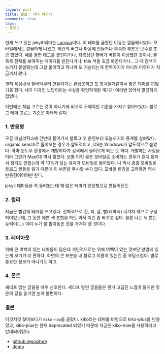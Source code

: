 ```yaml
---
layout: post
title: 블로그 테마 바꾸기
comments: true
tags:
- 블로그
---
```


현재 쓰고 있는 jekyll 테마는 [Lanyon](https://github.com/poole/lanyon)이다. 이 테마를 골랐던 이유는 깔끔해서였다. 모바일에서도 깔끔하게 나왔고. 약간의 버그나 마음에 안들거나 부족한 부분은 보수를 조금 했었다. 예를 들면 태그를 붙인다거나, 좌측상단 햄버거 버튼이 이상했던 것이나, 글 목록 전체를 보여주는 페이지를 만든다거나, title 색을 조금 바꾼다거나.. 그 때 검색기능까지 붙일랬는데 그걸 붙이려고 하니까 또 거슬리는게 한두가지가 아니라 미루다가 지금까지 왔다.     

괜히 욕심내서 밑바닥부터 만들다가는 완성못하고 또 방치될거같아서 좋은 테마를 끼얹기로 했다. 내가 디자인 노답이라는 사실을 확인하게된 계기가 여러번 있어서 깔끔하게 접었다.     

이번에는 처음 고르는 것이 아니기에 비교적 구체적인 기준을 가지고 찾아보았다. 블로그 테마 고르는 기준은 아래와 같다.     

### **1. 반응형**
구글 애널리틱스에 간만에 들어가서 블로그 첫 운영부터 오늘까지의 통계를 살펴봤다. organic search로 들어오는 경우가 압도적이고, OS는 Windows가 압도적으로 높았다. 아마 윈도우 환경에서 개발하다가 검색해서 들어오게 되는 듯 하다. 개발하는 사람들이라 그런가 MaxOS 역시 많았다. 보통 이런 글은 모바일로 소비하는 경우가 흔치 않아서 생각도 안했는데 약 10%가 넘는 유저가 모바일로 들어왔다. 나 역시 종종 모바일로 블로그 글들을 읽기 때문에 이 부분을 무시할 수가 없다. 모바일 환경을 고려하면 역시 반응형이어야만 한다.      

jekyll 테마들을 쭉 둘러봤는데 꽤 많은 테마가 반응형으로 만들어진듯.

### **2. 컬러**
지금은 빨간색 테마를 쓰고있다. 전체적으로 흰, 회, 검, 빨(테마색) 네가지 색으로 구성되어있는데, 그 동안 예쁜 색 조합을 하도 봐서 이건 좀 바꾸고 싶다. 물론 나는 색 뽑는 능력이(...) 이미 누가 잘 뽑아놓은 것을 가져다 쓸 것이다.     

### **3. 레이아웃**
위에 큰 여백이 있는 테마들이 많은데 개인적으로는 위에 여백이 있는 것보단 양옆에 있는게 보기가 더 편하다. 화면의 큰 부분을 내 블로그 이름이 있는건 좀 부담스럽다. 별로 중요한 정보가 아니기도 하고.       

### **4. 폰트**
세리프 없는 글꼴을 매우 선호한다. 세리프 달린 글꼴들은 뭔가 고급진 느낌이 들지만 장문의 글을 읽기엔 눈이 불편하다.     

### **결론**
이것저것 찾아보다가 `kiko-now`를 골랐다. kiko라는 테마를 바탕으로 kiko-plus를 만들었고, kiko-plus는 현재 deprecated 되었기 때문에 지금은 kiko-now를 사용하라고 안내되어있다.    

- [github repository](https://github.com/aweekj/kiko-now/tree/master/_layouts)
- [demo](https://aweekj.github.io/kiko-now/)
